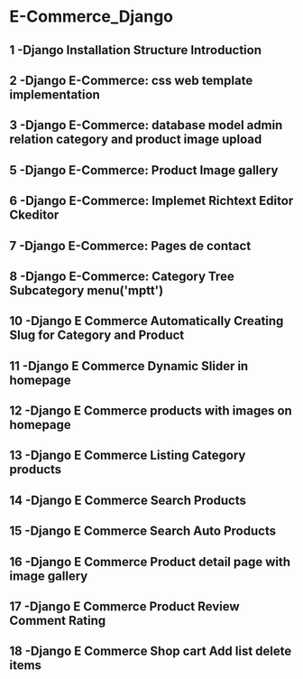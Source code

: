 # E-Commerce_Django

## 1 -Django Installation Structure Introduction

## 2 -Django E-Commerce: css web template implementation

## 3 -Django E-Commerce: database model admin relation category and product image upload

## 5 -Django E-Commerce: Product Image gallery

## 6 -Django E-Commerce: Implemet Richtext Editor Ckeditor

## 7 -Django E-Commerce: Pages de contact

## 8 -Django E-Commerce: Category Tree Subcategory menu('mptt')

## 10 -Django E Commerce Automatically Creating Slug for Category and Product

## 11 -Django E Commerce Dynamic Slider in homepage

## 12 -Django E Commerce products with images on homepage

## 13 -Django E Commerce Listing Category products

## 14 -Django E Commerce Search Products

## 15 -Django E Commerce Search Auto Products

## 16 -Django E Commerce Product detail page with image gallery

## 17 -Django E Commerce Product Review Comment Rating

## 18 -Django E Commerce Shop cart Add list delete items

